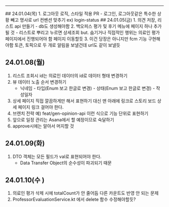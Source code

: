 <hr>
## 24.01.04(목)
1. 로그아웃 로직, 스타일 적용 PR
   -  로그인, 로그아웃같은 특수한 상황 빼고 명사로 url 컨벤션 맞추기 ex) login-status
## 24.01.05(금)
1. 의견 저장, 리스트 api 만들기
   - db도 생성해야함
2. 백오피스 평가 및 후기 메뉴에 페이지 하나 추가될 것
   - 리스트로 뿌리고 누르면 상세조회 but. 숨기거나 직접적인 행위는 의료인 평가 페이지에서 진행되어야 함 페이지 이동할듯
3. 이건 당장은 아니지만 fcm 기능 구현해야함 토큰, 토픽으로 두 개로 알림을 보낼건데 url도 같이 보낼듯


## 24.01.08(월)
1. 리스트 조회시 id는 의료인 데이터의 id로 데이터 형태 변경하기
2. 뷰 데이터 노출 순서 변경하기
   - 닉네임 - 타입(Enum 보고 한글로 변경) - 상태(Enum 보고 한글로 변경) - 작성일자
3. 상세 페이지 직접 깔끔하게만 해서 표현하기 대신 맨 아래에 링크로 스토리 보드 상세 페이지 링크 걸어야 한다.
4. 브렌치 전략 예) feat/gen-opinion-api 이런 식으로 기능 단위로 표현하기
5. 앞으로 일정 관리는 Asana에서 할 예정이므로 숙달하기
6. approve시에는 알아서 머지할 것

## 24.01.09(화)
1. DTO 객체는 모든 필드가 val로 표현되어야 한다.
   - Data Transfer Object의 순수성이 파괴되기 때문

## 24.01.10(수 )
1. 의료인 평가 삭제 시에 totalCount가 안 줄어듬 다른 카운트도 반영 안 되는 문제
2. ProfessorEvaluationService.kt 에서 delete 함수 수정해야할듯?